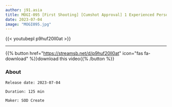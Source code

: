 ```yaml
---
author: j91.asia
title: MOGI-095 [First Shooting] [Cumshot Approval] 1 Experienced Person. Active Music Student Asuka-Chan, 19 Years Old, Wants To Be Blamed! Get The First Vaginal Cum Shot With A Relentless Toy Attack And A Raw Fuck Intense Pisces To Asuka Who Has A M Temperament
date: 2023-07-04
image: "MOGI095.jpg"
---
```



{{< youtubepl p9huf20ll0at >}}
___

{{% button href="https://streamsb.net/d/p9huf20ll0at" icon="fas fa-download" %}}download this video{{% /button %}}
### About

`Release date: 2023-07-04`

`Duration: 125 min`

`Maker:	SOD Create`